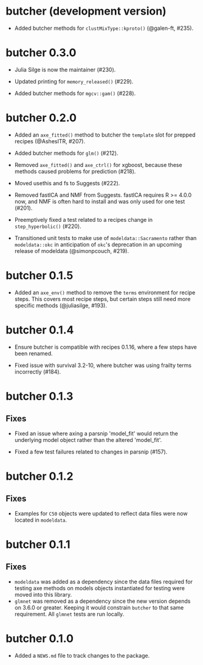 # butcher (development version)

* Added butcher methods for `clustMixType::kproto()` (@galen-ft, #235).

# butcher 0.3.0

* Julia Silge is now the maintainer (#230).

* Updated printing for `memory_released()` (#229).

* Added butcher methods for `mgcv::gam()` (#228).

# butcher 0.2.0

* Added an `axe_fitted()` method to butcher the `template` slot for prepped 
  recipes (@AshesITR, #207).

* Added butcher methods for `glm()` (#212).

* Removed `axe_fitted()` and `axe_ctrl()` for xgboost, because these methods
  caused problems for prediction (#218).

* Moved usethis and fs to Suggests (#222).

* Removed fastICA and NMF from Suggests. fastICA requires R >= 4.0.0 now, and
  NMF is often hard to install and was only used for one test (#201).

* Preemptively fixed a test related to a recipes change in `step_hyperbolic()` 
  (#220).
  
* Transitioned unit tests to make use of `modeldata::Sacramento` rather than
  `modeldata::okc` in anticipation of `okc`'s deprecation in an upcoming
  release of modeldata (@simonpcouch, #219).

# butcher 0.1.5

* Added an `axe_env()` method to remove the `terms` environment for recipe
  steps. This covers most recipe steps, but certain steps still need more
  specific methods (@juliasilge, #193).

# butcher 0.1.4

* Ensure butcher is compatible with recipes 0.1.16, where a few steps have been
  renamed.
  
* Fixed issue with survival 3.2-10, where butcher was using frailty terms
  incorrectly (#184).

# butcher 0.1.3

## Fixes

* Fixed an issue where axing a parsnip 'model_fit' would return the underlying
  model object rather than the altered 'model_fit'.

* Fixed a few test failures related to changes in parsnip (#157).

# butcher 0.1.2

## Fixes

* Examples for `C50` objects were updated to reflect data files were now located in `modeldata`.

# butcher 0.1.1

## Fixes

* `modeldata` was added as a dependency since the data files required for testing axe methods on models objects instantiated for testing were moved into this library.
* `glmnet` was removed as a dependency since the new version depends on 3.6.0 or greater. Keeping it would constrain `butcher` to that same requirement. All `glmnet` tests are run locally. 
 
# butcher 0.1.0

* Added a `NEWS.md` file to track changes to the package.

